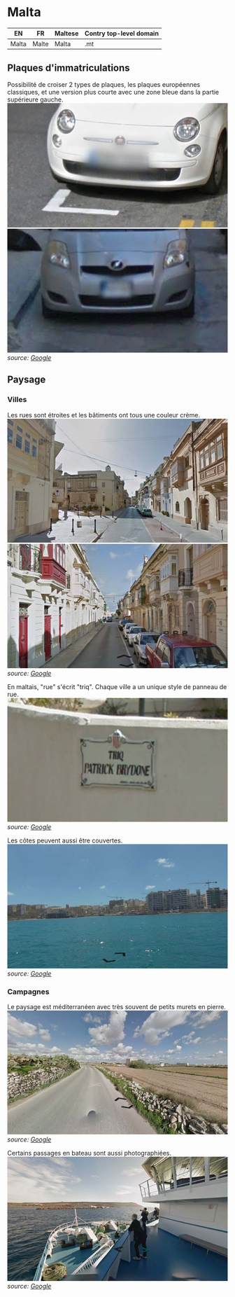 # Malta

EN | FR | Maltese | Contry top-level domain
--- | --- | --- | ---
Malta | Malte | Malta | .mt

## Plaques d'immatriculations

Possibilité de croiser 2 types de plaques, les plaques européennes classiques, et une version plus courte avec une zone bleue dans la partie supérieure gauche.  
![Malta - License plate](src/mt002.jpg)
![Malta - License plate](src/mt001.jpg)
*source: [Google](https://earth.google.com/web)*

## Paysage

### Villes

Les rues sont étroites et les bâtiments ont tous une couleur crème.  
![Malta - Cities 1](src/mt003.jpg)
![Malta - Cities 2](src/mt004.jpg)
*source: [Google](https://earth.google.com/web)*

En maltais, "rue" s'écrit "triq". Chaque ville a un unique style de panneau de rue.  
![Malta - Cities 3](src/mt006.jpg)
*source: [Google](https://earth.google.com/web)*

Les côtes peuvent aussi être couvertes.  
![Malta - Cities 4](src/mt007.jpg)
*source: [Google](https://earth.google.com/web)*

### Campagnes

Le paysage est méditerranéen avec très souvent de petits murets en pierre.  
![Malta - Countryside 1](src/mt005.jpg)
*source: [Google](https://earth.google.com/web)*

Certains passages en bateau sont aussi photographiées.
![Malta - Countryside 2](src/mt008.jpg)
*source: [Google](https://earth.google.com/web)*
